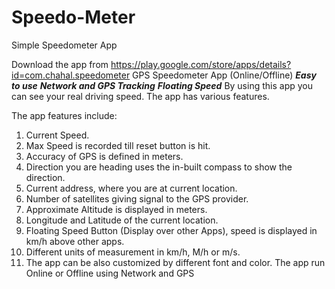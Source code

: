 # Speedo-Meter
Simple Speedometer App

Download the app from https://play.google.com/store/apps/details?id=com.chahal.speedometer
GPS Speedometer App (Online/Offline)
***Easy to use***
***Network and GPS Tracking***
***Floating Speed***
By using this app you can see your real driving speed. The app has various features.

The app features include:
1. Current Speed.
2. Max Speed is recorded till reset button is hit.
3. Accuracy of GPS is defined in meters.
4. Direction you are heading uses the in-built compass to show the direction.
5. Current address, where you are at current location.
6. Number of satellites giving signal to the GPS provider.
7. Approximate Altitude is displayed in meters.
8. Longitude and Latitude of the current location.
9. Floating Speed Button (Display over other Apps), speed is displayed in km/h above other apps.
10. Different units of measurement in km/h, M/h or m/s.
11. The app can be also customized by different font and color.
The app run Online or Offline using Network and GPS
